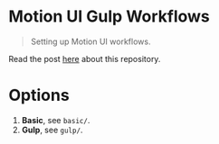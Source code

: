 Motion UI Gulp Workflows
===========

> Setting up Motion UI workflows.

Read the post [here]() about this repository.

# Options

1. **Basic**, see `basic/`.
2. **Gulp**, see `gulp/`.
